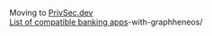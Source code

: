 Moving to [PrivSec.dev](privsec.dev)   
[List of compatible banking apps](https://privsec.dev/apps/banking-applications-compatibility)-with-graphheneos/
